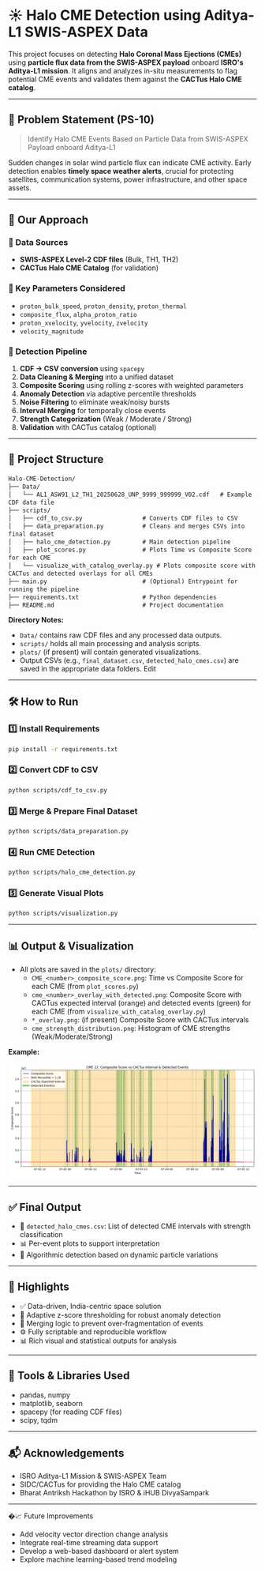 # ☀️ Halo CME Detection using Aditya-L1 SWIS-ASPEX Data

This project focuses on detecting **Halo Coronal Mass Ejections (CMEs)** using **particle flux data from the SWIS-ASPEX payload** onboard **ISRO's Aditya-L1 mission**. It aligns and analyzes in-situ measurements to flag potential CME events and validates them against the **CACTus Halo CME catalog**.

---

## 📌 Problem Statement (PS-10)

> Identify Halo CME Events Based on Particle Data from SWIS-ASPEX Payload onboard Aditya-L1

Sudden changes in solar wind particle flux can indicate CME activity. Early detection enables **timely space weather alerts**, crucial for protecting satellites, communication systems, power infrastructure, and other space assets.

---

## 🧠 Our Approach

### 🔹 Data Sources
- **SWIS-ASPEX Level-2 CDF files** (Bulk, TH1, TH2)
- **CACTus Halo CME Catalog** (for validation)

### 🔹 Key Parameters Considered
- `proton_bulk_speed`, `proton_density`, `proton_thermal`
- `composite_flux`, `alpha_proton_ratio`
- `proton_xvelocity`, `yvelocity`, `zvelocity`
- `velocity_magnitude`

### 🔹 Detection Pipeline
1. **CDF → CSV conversion** using `spacepy`
2. **Data Cleaning & Merging** into a unified dataset
3. **Composite Scoring** using rolling z-scores with weighted parameters
4. **Anomaly Detection** via adaptive percentile thresholds
5. **Noise Filtering** to eliminate weak/noisy bursts
6. **Interval Merging** for temporally close events
7. **Strength Categorization** (Weak / Moderate / Strong)
8. **Validation** with CACTus catalog (optional)

---

## 📁 Project Structure


```
Halo-CME-Detection/
├── Data/
│   └── AL1_ASW91_L2_TH1_20250628_UNP_9999_999999_V02.cdf   # Example CDF data file
├── scripts/
│   ├── cdf_to_csv.py                 # Converts CDF files to CSV
│   ├── data_preparation.py           # Cleans and merges CSVs into final dataset
│   ├── halo_cme_detection.py         # Main detection pipeline
│   ├── plot_scores.py                # Plots Time vs Composite Score for each CME
│   └── visualize_with_catalog_overlay.py # Plots composite score with CACTus and detected overlays for all CMEs
├── main.py                           # (Optional) Entrypoint for running the pipeline
├── requirements.txt                  # Python dependencies
├── README.md                         # Project documentation
```

**Directory Notes:**
- `Data/` contains raw CDF files and any processed data outputs.
- `scripts/` holds all main processing and analysis scripts.
- `plots/` (if present) will contain generated visualizations.
- Output CSVs (e.g., `final_dataset.csv`, `detected_halo_cmes.csv`) are saved in the appropriate data folders.
Edit
---

## 🛠️ How to Run

### 1️⃣ Install Requirements

```bash
pip install -r requirements.txt
```

### 2️⃣ Convert CDF to CSV

```bash
python scripts/cdf_to_csv.py
```

### 3️⃣ Merge & Prepare Final Dataset

```bash
python scripts/data_preparation.py
```

### 4️⃣ Run CME Detection

```bash
python scripts/halo_cme_detection.py
```

### 5️⃣ Generate Visual Plots

```bash
python scripts/visualization.py
```

---

## 📊 Output & Visualization

- All plots are saved in the `plots/` directory:
  - `CME_<number>_composite_score.png`: Time vs Composite Score for each CME (from `plot_scores.py`)
  - `cme_<number>_overlay_with_detected.png`: Composite Score with CACTus expected interval (orange) and detected events (green) for each CME (from `visualize_with_catalog_overlay.py`)
  - `*_overlay.png`: (if present) Composite Score with CACTus intervals
  - `cme_strength_distribution.png`: Histogram of CME strengths (Weak/Moderate/Strong)

**Example:**

<p align="center"> <img src="plots/cme_12_overlay_with_detected.png" alt="CME 12 Composite Score Overlay" width="800"/> </p>

---

## ✅ Final Output

- 📄 `detected_halo_cmes.csv`: List of detected CME intervals with strength classification
- 📊 Per-event plots to support interpretation
- 🧠 Algorithmic detection based on dynamic particle variations

---

## 🚀 Highlights

- ✅ Data-driven, India-centric space solution
- 🧩 Adaptive z-score thresholding for robust anomaly detection
- 🔄 Merging logic to prevent over-fragmentation of events
- ⚙️ Fully scriptable and reproducible workflow
- 📊 Rich visual and statistical outputs for analysis

---

## 🧰 Tools & Libraries Used

- pandas, numpy
- matplotlib, seaborn
- spacepy (for reading CDF files)
- scipy, tqdm

---

## 📬 Acknowledgements

- ISRO Aditya-L1 Mission & SWIS-ASPEX Team
- SIDC/CACTus for providing the Halo CME catalog
- Bharat Antriksh Hackathon by ISRO & iHUB DivyaSampark

---
�📈 Future Improvements
- Add velocity vector direction change analysis
- Integrate real-time streaming data support
- Develop a web-based dashboard or alert system
- Explore machine learning-based trend modeling


